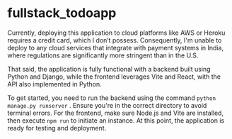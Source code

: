# fullstack_todoapp

Currently, deploying this application to cloud platforms like AWS or Heroku requires a credit card, which I don’t possess. Consequently, I'm unable to deploy to any cloud services that integrate with payment systems in India, where regulations are significantly more stringent than in the U.S.

That said, the application is fully functional with a backend built using Python and Django, while the frontend leverages Vite and React, with the API also implemented in Python.

To get started, you need to run the backend using the command `python manage.py runserver` . Ensure you're in the correct directory to avoid terminal errors. For the frontend, make sure Node.js and Vite are installed, then execute `npm run` to initiate an instance. At this point, the application is ready for testing and deployment.

